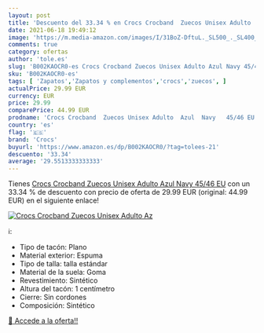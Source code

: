 ```yaml
---
layout: post
title: 'Descuento del 33.34 % en Crocs Crocband  Zuecos Unisex Adulto  Az'
date: 2021-06-18 19:49:12
image: 'https://m.media-amazon.com/images/I/31BoZ-DftuL._SL500_._SL400_.jpg'
comments: true
category: ofertas
author: 'tole.es'
slug: 'B002KAOCR0-es Crocs Crocband Zuecos Unisex Adulto Azul Navy 45/46 EU'
sku: 'B002KAOCR0-es'
tags: [ 'Zapatos','Zapatos y complementos','crocs','zuecos', ]
actualPrice: 29.99 EUR
currency: EUR
price: 29.99
comparePrice: 44.99 EUR
prodname: 'Crocs Crocband  Zuecos Unisex Adulto  Azul  Navy   45/46 EU'
country: 'es'
flag: '🇪🇸'
brand: 'Crocs'
buyurl: 'https://www.amazon.es/dp/B002KAOCR0/?tag=tolees-21'
descuento: '33.34'
average: '29.5513333333333'
---
```


Tienes [Crocs Crocband  Zuecos Unisex Adulto  Azul  Navy   45/46 EU](https://www.amazon.es/dp/B002KAOCR0/?tag=tolees-21) con un 33.34 % de descuento con precio de oferta de 29.99 EUR (original: 44.99 EUR) en el siguiente enlace!

[![Crocs Crocband  Zuecos Unisex Adulto  Az](https://m.media-amazon.com/images/I/31BoZ-DftuL._SL500_._SL400_.jpg)](https://www.amazon.es/dp/B002KAOCR0/?tag=tolees-21)

ℹ️:

- Tipo de tacón: Plano
- Material exterior: Espuma
- Tipo de talla: talla estándar
- Material de la suela: Goma
- Revestimiento: Sintético
- Altura del tacón: 1 centímetro
- Cierre: Sin cordones
- Composición: Sintético

[🛒 Accede a la oferta!!](https://www.amazon.es/dp/B002KAOCR0/?tag=tolees-21)
